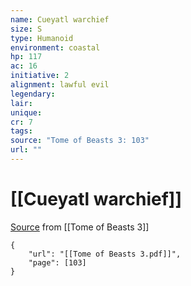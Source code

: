 ```yaml
---
name: Cueyatl warchief
size: S
type: Humanoid
environment: coastal
hp: 117
ac: 16
initiative: 2
alignment: lawful evil
legendary: 
lair: 
unique: 
cr: 7
tags: 
source: "Tome of Beasts 3: 103"
url: ""
---
```

# [[Cueyatl warchief]]

[Source](zotero://open-pdf/library/items/BLGR9HVR?page=103) from [[Tome of Beasts 3]]

```pdf
{
	"url": "[[Tome of Beasts 3.pdf]]",
	"page": [103]
}
```

